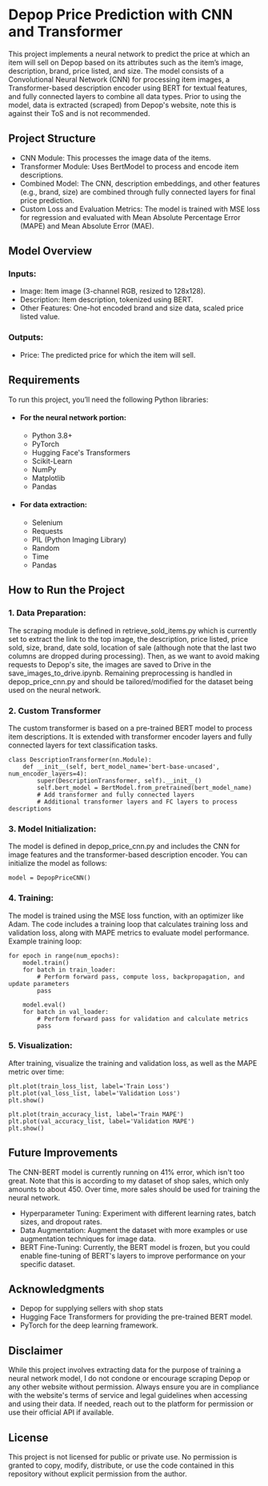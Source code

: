 # Depop Price Prediction with CNN and Transformer
This project implements a neural network to predict the price at which an item will sell on Depop based on its attributes such as the item’s image, description, brand, price listed, and size. The model consists of a Convolutional Neural Network (CNN) for processing item images, a Transformer-based description encoder using BERT for textual features, and fully connected layers to combine all data types. Prior to using the model, data is extracted (scraped) from Depop's website, note this is against their ToS and is not recommended.

## Project Structure
 - CNN Module: This processes the image data of the items.
 - Transformer Module: Uses BertModel to process and encode item descriptions.
 - Combined Model: The CNN, description embeddings, and other features (e.g., brand, size) are combined through fully connected layers for final price prediction.
 - Custom Loss and Evaluation Metrics: The model is trained with MSE loss for regression and evaluated with Mean Absolute Percentage Error (MAPE) and Mean Absolute Error (MAE).
## Model Overview
### Inputs:
 - Image: Item image (3-channel RGB, resized to 128x128).
 - Description: Item description, tokenized using BERT.
 - Other Features: One-hot encoded brand and size data, scaled price listed value.
### Outputs:
 - Price: The predicted price for which the item will sell.
## Requirements
To run this project, you’ll need the following Python libraries:
 - #### For the neural network portion:
   - Python 3.8+
   - PyTorch
   - Hugging Face's Transformers
   - Scikit-Learn
   - NumPy
   - Matplotlib
   - Pandas
 - #### For data extraction:
   - Selenium
   - Requests
   - PIL (Python Imaging Library)
   - Random
   - Time
   - Pandas   
## How to Run the Project
### 1. Data Preparation:
The scraping module is defined in retrieve_sold_items.py which is currently set to extract the link to the top image, the description, price listed, price sold, size, brand, date sold, location of sale (although note that the last two columns are dropped during processing). Then, as we want to avoid making requests to Depop's site, the images are saved to Drive in the save_images_to_drive.ipynb. Remaining preprocessing is handled in depop_price_cnn.py and should be tailored/modified for the dataset being used on the neural network.

### 2. Custom Transformer
The custom transformer is based on a pre-trained BERT model to process item descriptions. It is extended with transformer encoder layers and fully connected layers for text classification tasks.
```
class DescriptionTransformer(nn.Module):
    def __init__(self, bert_model_name='bert-base-uncased', num_encoder_layers=4):
        super(DescriptionTransformer, self).__init__()
        self.bert_model = BertModel.from_pretrained(bert_model_name)
        # Add transformer and fully connected layers
        # Additional transformer layers and FC layers to process descriptions
```

### 3. Model Initialization:
The model is defined in depop_price_cnn.py and includes the CNN for image features and the transformer-based description encoder. You can initialize the model as follows:
```
model = DepopPriceCNN()
```
### 4. Training:
The model is trained using the MSE loss function, with an optimizer like Adam. The code includes a training loop that calculates training loss and validation loss, along with MAPE metrics to evaluate model performance.
Example training loop:
```
for epoch in range(num_epochs):
    model.train()
    for batch in train_loader:
        # Perform forward pass, compute loss, backpropagation, and update parameters
        pass

    model.eval()
    for batch in val_loader:
        # Perform forward pass for validation and calculate metrics
        pass
 ```    
### 5. Visualization:

After training, visualize the training and validation loss, as well as the MAPE metric over time:
```
plt.plot(train_loss_list, label='Train Loss')
plt.plot(val_loss_list, label='Validation Loss')
plt.show()

plt.plot(train_accuracy_list, label='Train MAPE')
plt.plot(val_accuracy_list, label='Validation MAPE')
plt.show()
```
## Future Improvements
The CNN-BERT model is currently running on 41% error, which isn't too great. Note that this is according to my dataset of shop sales, which only amounts to about 450. Over time, more sales should be used for training the neural network.
 - Hyperparameter Tuning: Experiment with different learning rates, batch sizes, and dropout rates.
 - Data Augmentation: Augment the dataset with more examples or use augmentation techniques for image data.
 - BERT Fine-Tuning: Currently, the BERT model is frozen, but you could enable fine-tuning of BERT's layers to improve performance on your specific dataset.
## Acknowledgments
 - Depop for supplying sellers with shop stats
 - Hugging Face Transformers for providing the pre-trained BERT model.
 - PyTorch for the deep learning framework.
## Disclaimer
While this project involves extracting data for the purpose of training a neural network model, I do not condone or encourage scraping Depop or any other website without permission. Always ensure you are in compliance with the website's terms of service and legal guidelines when accessing and using their data. If needed, reach out to the platform for permission or use their official API if available.
## License
This project is not licensed for public or private use. No permission is granted to copy, modify, distribute, or use the code contained in this repository without explicit permission from the author.

